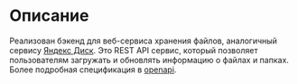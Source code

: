# Описание #

Реализован бэкенд для веб-сервиса хранения файлов, аналогичный сервису [Яндекс Диск](https://yandex.ru/disk). 
Это REST API сервис, который позволяет пользователям загружать и обновлять информацию о файлах и папках.
Более подробная спецификация в [openapi](./docs/openapi.yaml).
